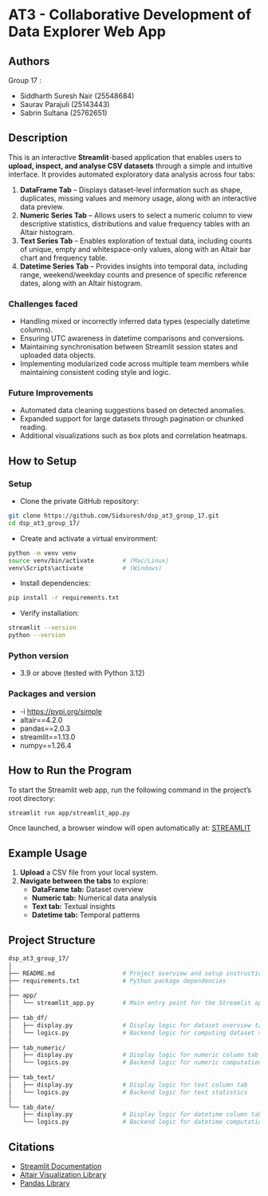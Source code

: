 # AT3 - Collaborative Development of Data Explorer Web App

## Authors

Group 17 :

- Siddharth Suresh Nair (25548684)
- Saurav Parajuli (25143443)
- Sabrin Sultana (25762651)

## Description

This is an interactive **Streamlit**-based application that enables users to **upload, inspect, and analyse CSV datasets** through a simple and intuitive interface. It provides automated exploratory data analysis across four tabs:

1. **DataFrame Tab** – Displays dataset-level information such as shape, duplicates, missing values and memory usage, along with an interactive data preview.
2. **Numeric Series Tab** – Allows users to select a numeric column to view descriptive statistics, distributions and value frequency tables with an Altair histogram.
3. **Text Series Tab** – Enables exploration of textual data, including counts of unique, empty and whitespace-only values, along with an Altair bar chart and frequency table.
4. **Datetime Series Tab** – Provides insights into temporal data, including range, weekend/weekday counts and presence of specific reference dates, along with an Altair histogram.

### Challenges faced

- Handling mixed or incorrectly inferred data types (especially datetime columns).
- Ensuring UTC awareness in datetime comparisons and conversions.
- Maintaining synchronisation between Streamlit session states and uploaded data objects.
- Implementing modularized code across multiple team members while maintaining consistent coding style and logic.

### Future Improvements

- Automated data cleaning suggestions based on detected anomalies.
- Expanded support for large datasets through pagination or chunked reading.
- Additional visualizations such as box plots and correlation heatmaps.

## How to Setup

### Setup

- Clone the private GitHub repository:

```bash
git clone https://github.com/Sidsuresh/dsp_at3_group_17.git
cd dsp_at3_group_17/
```

- Create and activate a virtual environment:

```bash
python -m venv venv
source venv/bin/activate        # (Mac/Linux)
venv\Scripts\activate           # (Windows)
```

- Install dependencies:

```bash
pip install -r requirements.txt
```

- Verify installation:

```bash
streamlit --version
python --version
```

### Python version

- 3.9 or above (tested with Python 3.12)

### Packages and version

- -i https://pypi.org/simple
- altair==4.2.0
- pandas==2.0.3
- streamlit==1.13.0
- numpy==1.26.4

## How to Run the Program

To start the Streamlit web app, run the following command in the project’s root directory:

```bash
streamlit run app/streamlit_app.py
```

Once launched, a browser window will open automatically at:
[STREAMLIT](http://localhost:8501/)

## Example Usage

1. **Upload** a CSV file from your local system.
2. **Navigate between the tabs** to explore:
   - **DataFrame tab:** Dataset overview
   - **Numeric tab:** Numerical data analysis
   - **Text tab:** Textual insights
   - **Datetime tab:** Temporal patterns

## Project Structure

```bash
dsp_at3_group_17/
│
├── README.md                   # Project overview and setup instructions
├── requirements.txt            # Python package dependencies
│
├── app/
│   └── streamlit_app.py        # Main entry point for the Streamlit app
│
├── tab_df/
│   ├── display.py              # Display logic for dataset overview tab
│   └── logics.py               # Backend logic for computing dataset stats
│
├── tab_numeric/
│   ├── display.py              # Display logic for numeric column tab
│   └── logics.py               # Backend logic for numeric computations
│
├── tab_text/
│   ├── display.py              # Display logic for text column tab
│   └── logics.py               # Backend logic for text statistics
│
└── tab_date/
    ├── display.py              # Display logic for datetime column tab
    └── logics.py               # Backend logic for datetime computations
```

## Citations

- [Streamlit Documentation](https://docs.streamlit.io)
- [Altair Visualization Library](https://altair-viz.github.io)
- [Pandas Library](https://pandas.pydata.org)

